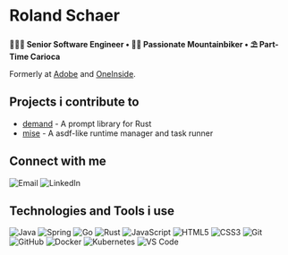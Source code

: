 # Roland Schaer

**👨🏼‍💻 Senior Software Engineer • 🚵‍♂️ Passionate Mountainbiker • ⛱️ Part-Time Carioca**

Formerly at [Adobe](https://adobe.com) and [OneInside](https://one-inside.com).

## Projects i contribute to

- [demand](https://github.com/jdx/demand) - A prompt library for Rust
- [mise](https://github.com/jdx/mise) - A asdf-like runtime manager and task runner

## Connect with me

![Email](https://img.shields.io/badge/-Email-D14836?style=flat-square&logo=gmail&logoColor=white&link=mailto:roland.schaer@gmail.com)
![LinkedIn](https://img.shields.io/badge/-LinkedIn-0077B5?style=flat-square&logo=linkedin&logoColor=white&link=https://www.linkedin.com/in/roland-schaer-3b3b3b3b/)

## Technologies and Tools i use

![Java](https://img.shields.io/badge/-Java-007396?style=flat-square&logo=openjdk)
![Spring](https://img.shields.io/badge/-Spring-6DB33F?style=flat-square&logo=spring&logoColor=white)
![Go](https://img.shields.io/badge/-Go-00ADD8?style=flat-square&logo=go&logoColor=white)
![Rust](https://img.shields.io/badge/-Rust-000000?style=flat-square&logo=rust&logoColor=white)
![JavaScript](https://img.shields.io/badge/-JavaScript-F7DF1E?style=flat-square&logo=javascript&logoColor=black)
![HTML5](https://img.shields.io/badge/-HTML5-E34F26?style=flat-square&logo=html5&logoColor=white)
![CSS3](https://img.shields.io/badge/-CSS3-1572B6?style=flat-square&logo=css3&logoColor=white)
![Git](https://img.shields.io/badge/-Git-F05032?style=flat-square&logo=git&logoColor=white)
![GitHub](https://img.shields.io/badge/-GitHub-181717?style=flat-square&logo=github&logoColor=white)
![Docker](https://img.shields.io/badge/-Docker-2496ED?style=flat-square&logo=docker&logoColor=white)
![Kubernetes](https://img.shields.io/badge/-Kubernetes-326CE5?style=flat-square&logo=kubernetes&logoColor=white)
![VS Code](https://img.shields.io/badge/-VS%20Code-007ACC?style=flat-square&logo=visual-studio-code&logoColor=white)
